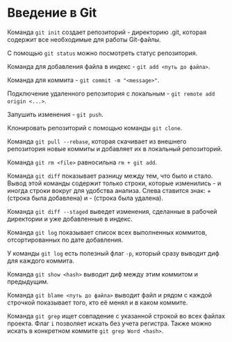 # Введение в Git

Команда `git init` создает репозиторий - директорию .git, которая содержит все необходимые для работы Git-файлы.

С помощью `git status` можно посмотреть статус репозитория.

Команда для добавления файла в индекс - `git add <путь до файла>`.

Команда для коммита - `git commit -m "<message>"`.

Подключение удаленного репозитория с локальным - `git remote add origin <...>`.

Запушить изменения - `git push`.

Клонировать репозиторий с помощью команды `git clone`.

Команда `git pull --rebase`, которая скачивает из внешнего репозитория новые коммиты и добавляет их в локальный репозиторий.

Команда `git rm <file>` равносильна `rm + git add`.

Команда `git diff` показывает разницу между тем, что было и стало. Вывод этой команды содержит только строки, которые изменились - и иногда строки вокруг для удобства анализа. Слева ставится знак: + (строка была добавлена) и - (строка была удалена).

Команда `git diff --staged` выведет изменения, сделанные в рабочей директории и уже добавленные в индекс.

Команда `git log` показывает список всех выполненных коммитов, отсортированных по дате добавления.

У команды `git log` есть полезный флаг `-p`, который сразу выводит диф для каждого коммита.

Команда `git show <hash>` выводит диф между этим коммитом и предыдущим.

Команда `git blame <путь до файла>` выводит файл и рядом с каждой строчкой показывает того, кто её менял и в каком коммите.

Команда `git grep` ищет совпадение с указанной строкой во всех файлах проекта. Флаг `i` позволяет искать без учета регистра. Также можно искать в конкретном коммите `git grep Word <hash>`. 
